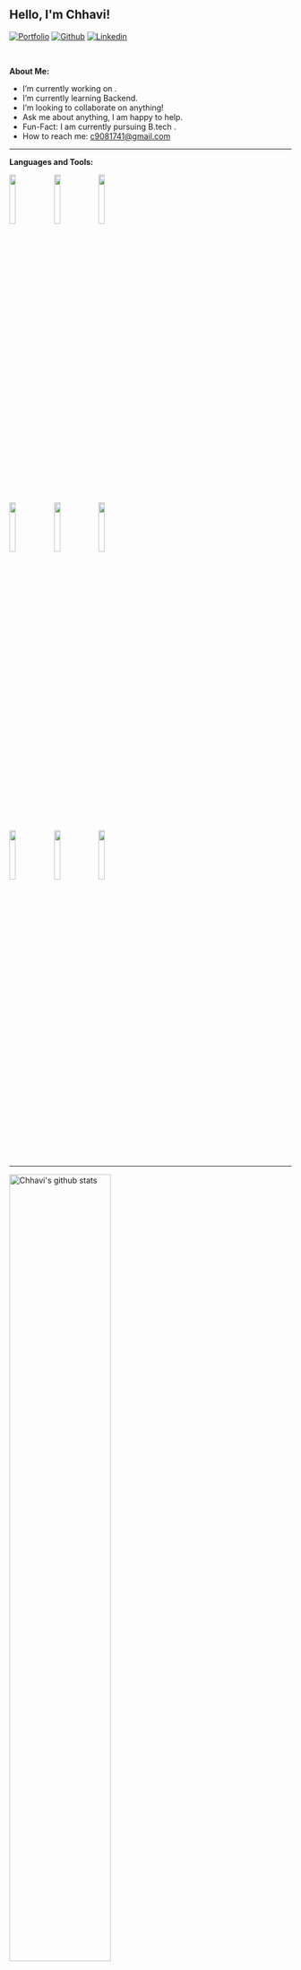 
<!-- Your title -->
## Hello, I'm Chhavi!

<!-- Your badges
You can use the website to generate badges: https://shields.io/
-->

[![Portfolio](https://img.shields.io/badge/-Portfolio-red?style=flat&logo=appveyor&logoColor=white)](https://zachayers.io)
[![Github](https://img.shields.io/badge/-Github-000?style=flat&logo=Github&logoColor=white)](https://github.com/Chhavi9700225780)
[![Linkedin](https://img.shields.io/badge/-LinkedIn-blue?style=flat&logo=Linkedin&logoColor=white)](https://www.linkedin.com/in/chhavi-265863299/)

&nbsp;

<!-- Talking about you -->
**About Me:**

- I’m currently working on .
- I’m currently learning Backend.
- I’m looking to collaborate on anything!
- Ask me about anything, I am happy to help.
- Fun-Fact: I am currently pursuing B.tech  .
- How to reach me: c9081741@gmail.com

---

**Languages and Tools:**

<p>
  <code><img width="15%" src="https://www.vectorlogo.zone/logos/javascript/javascript-ar21.svg"></code>
  <code><img width="15%" src="https://www.vectorlogo.zone/logos/html/html-ar21.svg"></code>
  <code><img width="15%" src="https://www.vectorlogo.zone/logos/css/css-ar21.svg"></code>
  
  <br />
  <code><img width="15%" src="https://www.vectorlogo.zone/logos/reactjs/reactjs-ar21.svg"></code>
  <code><img width="15%" src="https://www.vectorlogo.zone/logos/tailwind/tailwind-ar21.svg"></code>
  <code><img width="15%" src="https://www.vectorlogo.zone/logos/bootstrap/bootstrap-ar21.svg"></code>
  
  <br />
  <code><img width="15%" src="https://www.vectorlogo.zone/logos/nodejs/nodejs-ar21.svg"></code>
  <code><img width="15%" src="https://www.vectorlogo.zone/logos/expressjs/expressjs-ar21.svg"></code>
  <code><img width="15%" src="https://www.vectorlogo.zone/logos/mongodb/mongodb-ar21.svg"></code>
 
   <br />
 
</p>

---

<a href="https://github.com/Chhavi9700225780/github-readme-stats">
   <img width="60%" alt="Chhavi's github stats" src=" https://github.com/Chhavi9700225780?tab=stars" username=Chhavi9700225780&show_icons=true&hide_border=true" />
</a>

-----
Credits: [Chhavi](https://github.com/Chhavi9700225780)

Last Edited on: 01/07/2024
